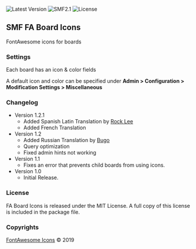 ![Latest Version](https://img.shields.io/github/release/SychO9/smf-fa-board-icons.svg?style=flat-square)
![SMF2.1](https://img.shields.io/badge/SMF-2.1-blue.svg?style=flat-square&color=ed6033)
![License](https://img.shields.io/badge/license-MIT-green.svg?style=flat-square&color=green)
## SMF FA Board Icons
FontAwesome icons for boards

### Settings
Each board has an icon & color fields

A default icon and color can be specified under **Admin > Configuration > Modification Settings > Miscellaneous**

### Changelog
* Version 1.2.1
	- Added Spanish Latin Translation by [Rock Lee](https://github.com/RockLee-BC)
	- Added French Translation
* Version 1.2
	- Added Russian Translation by [Bugo](https://github.com/dragomano)
	- Query optimization
	- Fixed admin hints not working
* Version 1.1
	- Fixes an error that prevents child boards from using icons.
* Version 1.0
	- Initial Release.

### License
FA Board Icons is released under the MIT License. A full copy of this license is included in the package file.

### Copyrights
[FontAwesome Icons](https://fontawesome.com/license/free) &copy; 2019
